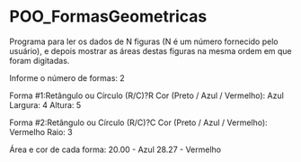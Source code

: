 # POO_FormasGeometricas
Programa para ler os dados de N figuras (N é um número fornecido pelo usuário), e depois mostrar as áreas destas figuras na mesma ordem em que foram digitadas.

Informe o número de formas: 2

Forma #1:Retângulo ou Círculo (R/C)?R
Cor (Preto / Azul / Vermelho): Azul
Largura: 4
Altura: 5

Forma #2:Retângulo ou Círculo (R/C)?C
Cor (Preto / Azul / Vermelho): Vermelho
Raio: 3

Área  e cor de cada forma:
20.00 - Azul
28.27 - Vermelho

